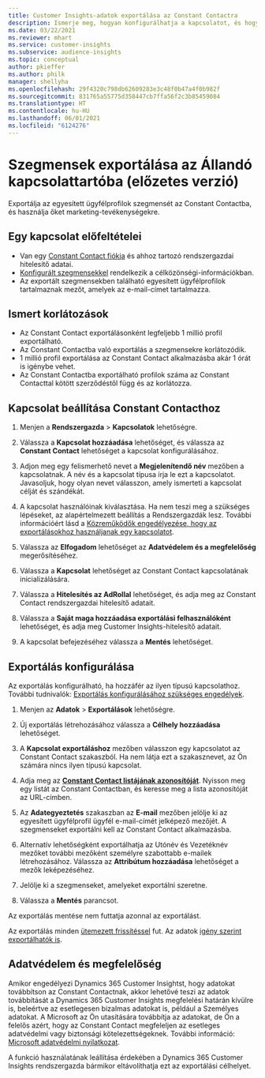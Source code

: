 ```yaml
---
title: Customer Insights-adatok exportálása az Constant Contactra
description: Ismerje meg, hogyan konfigurálhatja a kapcsolatot, és hogyan exportálhatja az Constant Contactba.
ms.date: 03/22/2021
ms.reviewer: mhart
ms.service: customer-insights
ms.subservice: audience-insights
ms.topic: conceptual
author: pkieffer
ms.author: philk
manager: shellyha
ms.openlocfilehash: 29f4320c798db62609283e3c48f0b47a4f0b982f
ms.sourcegitcommit: 831765a55775d358447cb7ffa56f2c3b85459084
ms.translationtype: HT
ms.contentlocale: hu-HU
ms.lasthandoff: 06/01/2021
ms.locfileid: "6124276"
---
```

# <a name="export-segments-to-constant-contact-preview"></a>Szegmensek exportálása az Állandó kapcsolattartóba (előzetes verzió)

Exportálja az egyesített ügyfélprofilok szegmensét az Constant Contactba, és használja őket marketing-tevékenységekre. 

## <a name="prerequisites-for-a-connection"></a>Egy kapcsolat előfeltételei

-   Van egy [Constant Contact fiókja](https://www.constantcontact.com/account-home) és ahhoz tartozó rendszergazdai hitelesítő adatai.
-   [Konfigurált szegmensekkel](segments.md) rendelkezik a célközönségi-információkban.
-   Az exportált szegmensekben található egyesített ügyfélprofilok tartalmaznak mezőt, amelyek az e-mail-címet tartalmazza.

## <a name="known-limitations"></a>Ismert korlátozások

- Az Constant Contact exportálásonként legfeljebb 1 millió profil exportálható.
- Az Constant Contactba való exportálás a szegmensekre korlátozódik.
- 1 millió profil exportálása az Constant Contact alkalmazásba akár 1 órát is igénybe vehet. 
- Az Constant Contactba exportálható profilok száma az Constant Contacttal kötött szerződéstől függ és az korlátozza.

## <a name="set-up-connection-to-constant-contact"></a>Kapcsolat beállítása Constant Contacthoz

1. Menjen a **Rendszergazda** > **Kapcsolatok** lehetőségre.

1. Válassza a **Kapcsolat hozzáadása** lehetőséget, és válassza az **Constant Contact** lehetőséget a kapcsolat konfigurálásához.

1. Adjon meg egy felismerhető nevet a **Megjelenítendő név** mezőben a kapcsolatnak. A név és a kapcsolat típusa írja le ezt a kapcsolatot. Javasoljuk, hogy olyan nevet válasszon, amely ismerteti a kapcsolat célját és szándékát.

1. A kapcsolat használóinak kiválasztása. Ha nem teszi meg a szükséges lépéseket, az alapértelmezett beállítás a Rendszergazdák lesz. További információért lásd a [Közreműködők engedélyezése, hogy az exportálásokhoz használjanak egy kapcsolatot](connections.md#allow-contributors-to-use-a-connection-for-exports).

1. Válassza az **Elfogadom** lehetőséget az **Adatvédelem és a megfelelőség** megerősítéséhez.

1. Válassza a **Kapcsolat** lehetőséget az Constant Contact kapcsolatának inicializálására.

1. Válassza a **Hitelesítés az AdRollal** lehetőséget, és adja meg az Constant Contact rendszergazdai hitelesítő adatait. 

1. Válassza a **Saját maga hozzáadása exportálási felhasználóként** lehetőséget, és adja meg Customer Insights-hitelesítő adatait.

1. A kapcsolat befejezéséhez válassza a **Mentés** lehetőséget.

## <a name="configure-an-export"></a>Exportálás konfigurálása

Az exportálás konfigurálható, ha hozzáfér az ilyen típusú kapcsolathoz. További tudnivalók: [Exportálás konfigurálásához szükséges engedélyek](export-destinations.md#set-up-a-new-export).

1. Menjen az **Adatok** > **Exportálások** lehetőségre.

1. Új exportálás létrehozásához válassza a **Célhely hozzáadása** lehetőséget.

1. A **Kapcsolat exportáláshoz** mezőben válasszon egy kapcsolatot az Constant Contact szakaszból. Ha nem látja ezt a szakasznevet, az Ön számára nincs ilyen típusú kapcsolat.

1. Adja meg az [**Constant Contact listájának azonosítóját**](https://app.constantcontact.com/pages/contacts/ui#lists). Nyisson meg egy listát az Constant Contactban, és keresse meg a lista azonosítóját az URL-címben.

1. Az **Adategyeztetés** szakaszban az **E-mail** mezőben jelölje ki az egyesített ügyfélprofil ügyfél e-mail-címét jelképező mezőjét. A szegmenseket exportálni kell az Constant Contact alkalmazásba.

1. Alternatív lehetőségként exportálhatja az Utónév és Vezetéknév mezőket további mezőként személyre szabottabb e-mailek létrehozásához. Válassza az **Attribútum hozzáadása** lehetőséget a mezők leképezéséhez.

1. Jelölje ki a szegmenseket, amelyeket exportálni szeretne.

1. Válassza a **Mentés** parancsot.

Az exportálás mentése nem futtatja azonnal az exportálást.

Az exportálás minden [ütemezett frissítéssel](system.md#schedule-tab) fut. Az adatok [igény szerint exportálhatók is](export-destinations.md#run-exports-on-demand). 


## <a name="data-privacy-and-compliance"></a>Adatvédelem és megfelelőség

Amikor engedélyezi Dynamics 365 Customer Insightst, hogy adatokat továbbítson az Constant Contactnak, akkor lehetővé teszi az adatok továbbítását a Dynamics 365 Customer Insights megfelelési határán kívülre is, beleértve az esetlegesen bizalmas adatokat is, például a Személyes adatokat. A Microsoft az Ön utasítására továbbítja az adatokat, de Ön a felelős azért, hogy az Constant Contact megfeleljen az esetleges adatvédelmi vagy biztonsági kötelezettségeknek. További információ: [Microsoft adatvédelmi nyilatkozat](https://go.microsoft.com/fwlink/?linkid=396732).

A funkció használatának leállítása érdekében a Dynamics 365 Customer Insights rendszergazda bármikor eltávolíthatja ezt az exportálási célhelyet.
